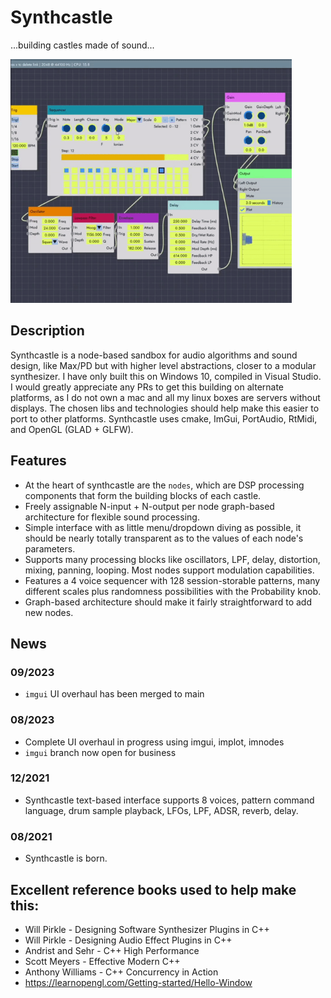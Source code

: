 # Synthcastle
...building castles made of sound...

<img src="https://github.com/aparks5/synthcastle/blob/main/synthcastle-readme.gif" width="450">

## Description

Synthcastle is a node-based sandbox for audio algorithms and sound design, like
Max/PD but with higher level abstractions, closer to a modular synthesizer.
I have only built this on Windows 10, compiled in Visual Studio. I would
greatly appreciate any PRs to get this building on alternate platforms, as I do
not own a mac and all my linux boxes are servers without displays.
The chosen libs and technologies should help make this easier to port to other platforms.
Synthcastle uses cmake, ImGui, PortAudio, RtMidi, and OpenGL (GLAD + GLFW).

## Features
- At the heart of synthcastle are the `nodes`, which are DSP processing
components that form the building blocks of each castle.
- Freely assignable N-input + N-output per node graph-based architecture for
flexible sound processing.
- Simple interface with as little menu/dropdown diving as possible, it should
be nearly totally transparent as to the values of each node's parameters.
- Supports many processing blocks like oscillators, LPF, delay, distortion,
mixing, panning, looping. Most nodes support modulation capabilities.
- Features a 4 voice sequencer with 128 session-storable patterns, many
different scales plus randomness possibilities with the Probability knob.
- Graph-based architecture should make it fairly straightforward to add new
nodes.

## News 
### 09/2023
- `imgui` UI overhaul has been merged to main
### 08/2023
- Complete UI overhaul in progress using imgui, implot, imnodes
- `imgui` branch now open for business
### 12/2021
- Synthcastle text-based interface supports 8 voices, pattern command language, drum sample playback, LFOs, LPF, ADSR, reverb, delay. 
### 08/2021
- Synthcastle is born.



## Excellent reference books used to help make this:
- Will Pirkle - Designing Software Synthesizer Plugins in C++ 
- Will Pirkle - Designing Audio Effect Plugins in C++
- Andrist and Sehr - C++ High Performance
- Scott Meyers - Effective Modern C++
- Anthony Williams - C++ Concurrency in Action
- https://learnopengl.com/Getting-started/Hello-Window
